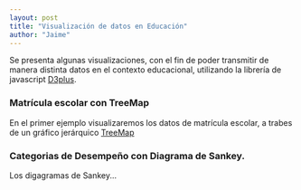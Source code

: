 ```yaml
---
layout: post
title: "Visualización de datos en Educación"
author: "Jaime"
---
```

Se presenta algunas visualizaciones, con el fin de poder transmitir de manera distinta datos en el contexto educacional, utilizando la librería de javascript [D3plus](https://d3plus.org/).

### Matrícula escolar con TreeMap
En el primer ejemplo visualizaremos los datos de matrícula escolar, a trabes de un gráfico jerárquico [TreeMap](https://en.wikipedia.org/wiki/Treemapping)

<!-- create container element for visualization -->
<div id="viz"></div>

<script>
var sample_data = [
    {"value": 100, "name": "Iquique", "group": "Región I"},
    {"value": 70, "name": "Antofagasta", "group": "Región II"},
    {"value": 40, "name": "Santa Elena", "group": "Región II"},
    {"value": 15, "name": "Calama", "group": "Región II"},
    {"value": 5, "name": "Alto Hospicio", "group": "Región I"},
    {"value": 1, "name": "Huara", "group": "Región I"}
  ]
  var visualization = d3plus.viz()
    .container("#viz")
    .data(sample_data)
    .type("tree_map")
    .id(["group","name"])
    .size("value")
    .draw()
</script>


### Categorias de Desempeño con Diagrama de Sankey.

Los digagramas de Sankey...
